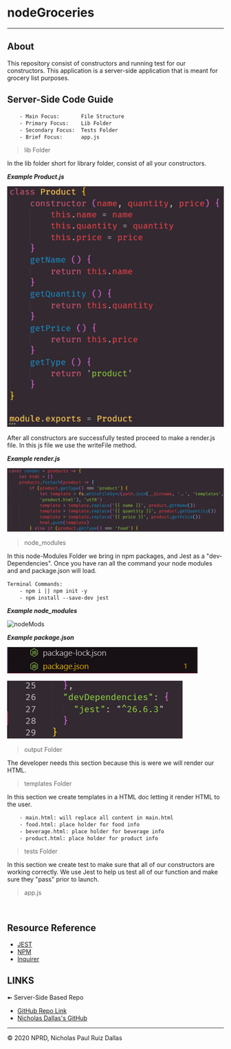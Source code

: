 # nodeGroceries
- - -
## About

This repository consist of constructors and running test for our constructors. This application is a server-side application that is meant for grocery list purposes. 

## Server-Side Code Guide

```
    - Main Focus:       File Structure
    - Primary Focus:    Lib Folder
    - Secondary Focus:  Tests Folder
    - Brief Focus:      app.js
```

> lib Folder

In the lib folder short for library folder, consist of all your constructors. 

***Example Product.js***

![constructorProduct](./photos/constructorProduct.png)

After all constructors are successfully tested proceed to make a render.js file.
In this js file we use the writeFile method.

***Example render.js***

![constructorRender](./photos/constructorRender.png)

> node_modules

In this node-Modules Folder we bring in npm packages, and Jest as a "dev-Dependencies".
Once you have ran all the command your node modules and and package.json will load.

```
Terminal Commands:
    - npm i || npm init -y
    - npm install --save-dev jest
```

***Example node_modules***

![nodeMods](./gifs/nodeMods.gif)

***Example package.json***

![package_json](./photos/package_json.png)

![devDepend](./photos/devDepend.png)

> output Folder

The developer needs this section because this is were we will render our HTML.

> templates Folder

In this section we create templates in a HTML doc letting it render HTML to the user.

```
    - main.html: will replace all content in main.html
    - food.html: place holder for food info
    - beverage.html: place holder for beverage info
    - product.html: place holder for product info
```

> tests Folder

In this section we create test to make sure that all of our constructors are working correctly.
We use Jest to help us test all of our function and make sure they "pass" prior to launch.

> app.js

![]()

## Resource Reference 

- [JEST](https://jestjs.io/docs/en/getting-started)
- [NPM](https://www.npmjs.com/package/npm)
- [Inquirer](https://www.npmjs.com/package/inquirer/v/5.2.0)

## LINKS

➼ Server-Side Based Repo
- [GitHub Repo Link](https://github.com/nicholasd-uci/nodeGroceries)
- [Nicholas Dallas's GitHub](https://github.com/nicholasd-uci)

- - -
© 2020 NPRD, Nicholas Paul Ruiz Dallas